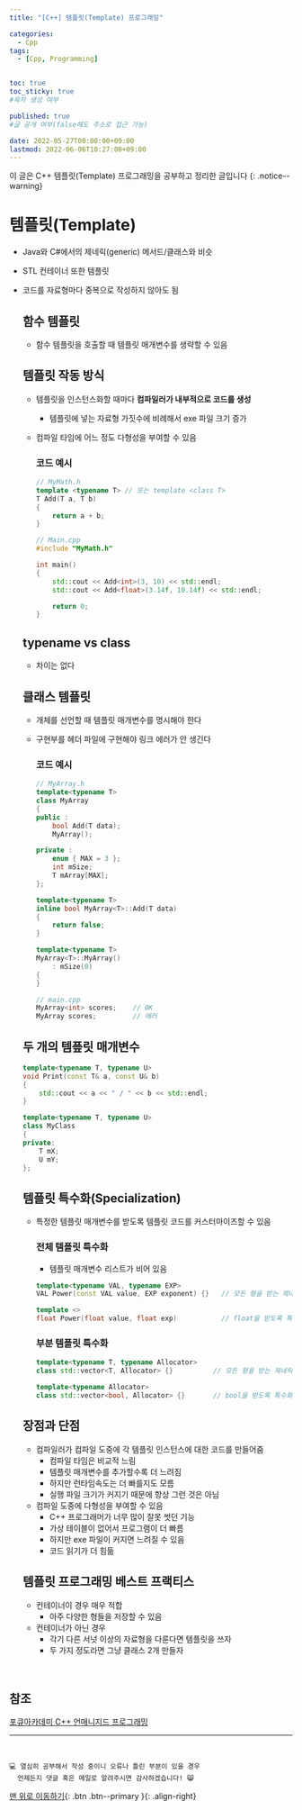 ```yaml
---
title: "[C++] 템플릿(Template) 프로그래밍" 

categories:
  - Cpp
tags:
  - [Cpp, Programming]


toc: true
toc_sticky: true
#목차 생성 여부

published: true
#글 공개 여부(false해도 주소로 접근 가능)

date: 2022-05-27T00:00:00+09:00
lastmod: 2022-06-06T10:27:00+09:00
---
```


<!-- description : 25자에서 160자 사이 -->
이 글은 C++ 템플릿(Template) 프로그래밍을 공부하고 정리한 글입니다
{: .notice--warning}

# 템플릿(Template)
- Java와 C#에서의 제네릭(generic) 메서드/클래스와 비슷
- STL 컨테이너 또한 템플릿
- 코드를 자료형마다 중복으로 작성하지 않아도 됨

  ## 함수 템플릿
  - 함수 템플릿을 호출할 때 템플릿 매개변수를 생략할 수 있음
    
  ## 템플릿 작동 방식
  - 템플릿을 인스턴스화할 때마다 **컴파일러가 내부적으로 코드를 생성**
    - 템플릿에 넣는 자료형 가짓수에 비례해서 exe 파일 크기 증가
  - 컴파일 타임에 어느 정도 다형성을 부여할 수 있음

    ### 코드 예시
    ```cpp
    // MyMath.h
    template <typename T> // 또는 template <class T>
    T Add(T a, T b)
    {
        return a + b;
    }
  
    // Main.cpp
    #include "MyMath.h"
  
    int main()
    {
        std::cout << Add<int>(3, 10) << std::endl;
        std::cout << Add<float>(3.14f, 10.14f) << std::endl;
  
        return 0;
    }
    ```

  
  ## typename vs class
  - 차이는 없다
  
  ## 클래스 템플릿
  - 개체를 선언할 때 템플릿 매개변수를 명시해야 한다
  - 구현부를 헤더 파일에 구현해야 링크 에러가 안 생긴다
  
    ### 코드 예시
    ```cpp
    // MyArray.h
    template<typename T>
    class MyArray
    {
    public :
        bool Add(T data);
        MyArray();

    private :
        enum { MAX = 3 };
        int mSize;
        T mArray[MAX];
    };

    template<typename T>
    inline bool MyArray<T>::Add(T data)
    {
        return false;
    }

    template<typename T>
    MyArray<T>::MyArray()
        : mSize(0)
    {
    }

    // main.cpp
    MyArray<int> scores;    // OK
    MyArray scores;         // 에러
    ```

  ## 두 개의 템픞릿 매개변수
    
  ```cpp
  template<typename T, typename U>
  void Print(const T& a, const U& b)
  {
      std::cout << a << " / " << b << std::endl;
  }

  template<typename T, typename U>
  class MyClass
  {
  private:
      T mX;
      U mY;
  };
  ```

  ## 템플릿 특수화(Specialization)
  - 특정한 템플릿 매개변수를 받도록 템플릿 코드를 커스터마이즈할 수 있음
  
    ### 전체 템플릿 특수화
    - 템플릿 매개변수 리스트가 비어 있음

    ```cpp
    template<typename VAL, typename EXP>
    VAL Power(const VAL value, EXP exponent) {}   // 모든 형을 받는 제네릭 power()
  
    template <>
    float Power(float value, float exp)           // float을 받도록 특수화된 power()
    ```

    ### 부분 템플릿 특수화

    ```cpp
    template<typename T, typename Allocator>
    class std::vector<T, Allocator> {}          // 모든 형을 받는 제네릭 vector
  
    template<typename Allocator>
    class std::vector<bool, Allocator> {}       // bool을 받도록 특수화된 vector
    ```

  ## 장점과 단점
  - 컴파일러가 컴파일 도중에 각 템플릿 인스턴스에 대한 코드를 만들어줌
    - 컴파일 타임은 비교적 느림
    - 템플릿 매개변수를 추가할수록 더 느려짐
    - 하지만 런타임속도는 더 빠를지도 모름
    - 실행 파일 크기가 커지기 때문에 항상 그런 것은 아님
  - 컴파일 도중에 다형성을 부여할 수 있음
    - C++ 프로그래머가 너무 많이 잘못 썻던 기능
    - 가상 테이블이 없어서 프로그램이 더 빠름
    - 하지만 exe 파일이 커지면 느려질 수 있음
    - 코드 읽기가 더 힘듦

  ## 템플릿 프로그래밍 베스트 프랙티스
  - 컨테이너이 경우 매우 적합
    - 아주 다양한 형들을 저장할 수 있음
  - 컨테이너가 아닌 경우
    - 각기 다른 서넛 이상의 자료형을 다룬다면 템플릿을 쓰자
    - 두 가지 정도라면 그냥 클래스 2개 만들자

<br>

## 참조
[포큐아카데미 C++ 언매니지드 프로그래밍](https://pocu-ko.teachable.com/p/comp3200)

***
<br>

    💻 열심히 공부해서 작성 중이니 오류나 틀린 부분이 있을 경우 
      언제든지 댓글 혹은 메일로 알려주시면 감사하겠습니다! 😸


[맨 위로 이동하기](#){: .btn .btn--primary }{: .align-right}